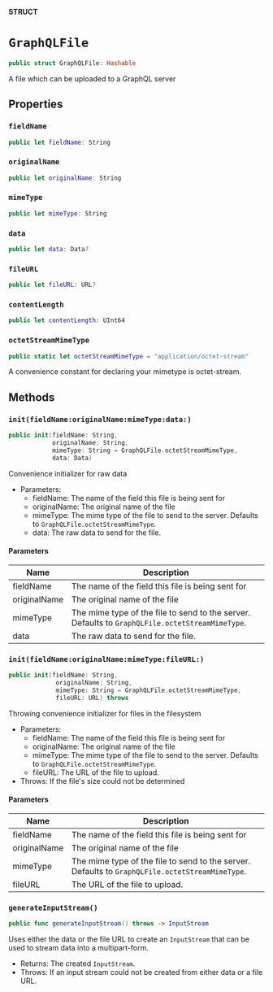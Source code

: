 **STRUCT**

# `GraphQLFile`

```swift
public struct GraphQLFile: Hashable
```

A file which can be uploaded to a GraphQL server

## Properties
### `fieldName`

```swift
public let fieldName: String
```

### `originalName`

```swift
public let originalName: String
```

### `mimeType`

```swift
public let mimeType: String
```

### `data`

```swift
public let data: Data?
```

### `fileURL`

```swift
public let fileURL: URL?
```

### `contentLength`

```swift
public let contentLength: UInt64
```

### `octetStreamMimeType`

```swift
public static let octetStreamMimeType = "application/octet-stream"
```

A convenience constant for declaring your mimetype is octet-stream.

## Methods
### `init(fieldName:originalName:mimeType:data:)`

```swift
public init(fieldName: String,
            originalName: String,
            mimeType: String = GraphQLFile.octetStreamMimeType,
            data: Data)
```

Convenience initializer for raw data

- Parameters:
  - fieldName: The name of the field this file is being sent for
  - originalName: The original name of the file
  - mimeType: The mime type of the file to send to the server. Defaults to `GraphQLFile.octetStreamMimeType`.
  - data: The raw data to send for the file.

#### Parameters

| Name | Description |
| ---- | ----------- |
| fieldName | The name of the field this file is being sent for |
| originalName | The original name of the file |
| mimeType | The mime type of the file to send to the server. Defaults to `GraphQLFile.octetStreamMimeType`. |
| data | The raw data to send for the file. |

### `init(fieldName:originalName:mimeType:fileURL:)`

```swift
public init(fieldName: String,
             originalName: String,
             mimeType: String = GraphQLFile.octetStreamMimeType,
             fileURL: URL) throws
```

Throwing convenience initializer for files in the filesystem

- Parameters:
  - fieldName: The name of the field this file is being sent for
  - originalName: The original name of the file
  - mimeType: The mime type of the file to send to the server. Defaults to `GraphQLFile.octetStreamMimeType`.
  - fileURL: The URL of the file to upload.
- Throws: If the file's size could not be determined

#### Parameters

| Name | Description |
| ---- | ----------- |
| fieldName | The name of the field this file is being sent for |
| originalName | The original name of the file |
| mimeType | The mime type of the file to send to the server. Defaults to `GraphQLFile.octetStreamMimeType`. |
| fileURL | The URL of the file to upload. |

### `generateInputStream()`

```swift
public func generateInputStream() throws -> InputStream
```

Uses either the data or the file URL to create an
`InputStream` that can be used to stream data into
a multipart-form.

- Returns: The created `InputStream`.
- Throws: If an input stream could not be created from either data or a file URL.
